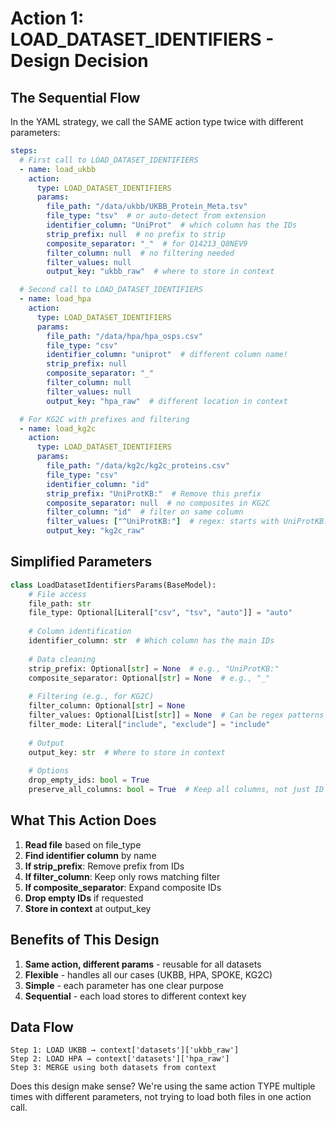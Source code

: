 # Action 1: LOAD_DATASET_IDENTIFIERS - Design Decision

## The Sequential Flow

In the YAML strategy, we call the SAME action type twice with different parameters:

```yaml
steps:
  # First call to LOAD_DATASET_IDENTIFIERS
  - name: load_ukbb
    action:
      type: LOAD_DATASET_IDENTIFIERS
      params:
        file_path: "/data/ukbb/UKBB_Protein_Meta.tsv"
        file_type: "tsv"  # or auto-detect from extension
        identifier_column: "UniProt"  # which column has the IDs
        strip_prefix: null  # no prefix to strip
        composite_separator: "_"  # for Q14213_Q8NEV9
        filter_column: null  # no filtering needed
        filter_values: null
        output_key: "ukbb_raw"  # where to store in context

  # Second call to LOAD_DATASET_IDENTIFIERS  
  - name: load_hpa
    action:
      type: LOAD_DATASET_IDENTIFIERS
      params:
        file_path: "/data/hpa/hpa_osps.csv"
        file_type: "csv"
        identifier_column: "uniprot"  # different column name!
        strip_prefix: null
        composite_separator: "_"
        filter_column: null
        filter_values: null
        output_key: "hpa_raw"  # different location in context

  # For KG2C with prefixes and filtering
  - name: load_kg2c
    action:
      type: LOAD_DATASET_IDENTIFIERS
      params:
        file_path: "/data/kg2c/kg2c_proteins.csv"
        file_type: "csv"
        identifier_column: "id"
        strip_prefix: "UniProtKB:"  # Remove this prefix
        composite_separator: null  # no composites in KG2C
        filter_column: "id"  # filter on same column
        filter_values: ["^UniProtKB:"]  # regex: starts with UniProtKB:
        output_key: "kg2c_raw"
```

## Simplified Parameters

```python
class LoadDatasetIdentifiersParams(BaseModel):
    # File access
    file_path: str
    file_type: Optional[Literal["csv", "tsv", "auto"]] = "auto"
    
    # Column identification
    identifier_column: str  # Which column has the main IDs
    
    # Data cleaning
    strip_prefix: Optional[str] = None  # e.g., "UniProtKB:"
    composite_separator: Optional[str] = None  # e.g., "_"
    
    # Filtering (e.g., for KG2C)
    filter_column: Optional[str] = None
    filter_values: Optional[List[str]] = None  # Can be regex patterns
    filter_mode: Literal["include", "exclude"] = "include"
    
    # Output
    output_key: str  # Where to store in context
    
    # Options
    drop_empty_ids: bool = True
    preserve_all_columns: bool = True  # Keep all columns, not just ID
```

## What This Action Does

1. **Read file** based on file_type
2. **Find identifier column** by name
3. **If strip_prefix**: Remove prefix from IDs
4. **If filter_column**: Keep only rows matching filter
5. **If composite_separator**: Expand composite IDs
6. **Drop empty IDs** if requested
7. **Store in context** at output_key

## Benefits of This Design

1. **Same action, different params** - reusable for all datasets
2. **Flexible** - handles all our cases (UKBB, HPA, SPOKE, KG2C)
3. **Simple** - each parameter has one clear purpose
4. **Sequential** - each load stores to different context key

## Data Flow

```
Step 1: LOAD UKBB → context['datasets']['ukbb_raw']
Step 2: LOAD HPA → context['datasets']['hpa_raw']
Step 3: MERGE using both datasets from context
```

Does this design make sense? We're using the same action TYPE multiple times with different parameters, not trying to load both files in one action call.